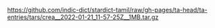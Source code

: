 https://github.com/indic-dict/stardict-tamil/raw/gh-pages/ta-head/ta-entries/tars/crea__2022-01-21_11-57-25Z__1MB.tar.gz  
